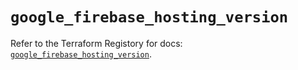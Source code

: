 # `google_firebase_hosting_version`

Refer to the Terraform Registory for docs: [`google_firebase_hosting_version`](https://registry.terraform.io/providers/hashicorp/google-beta/4.70.0/docs/resources/google_firebase_hosting_version).
